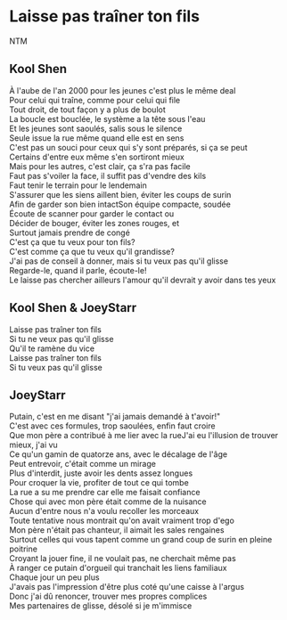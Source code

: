 # Laisse pas traîner ton fils
NTM

## Kool Shen
À l'aube de l'an 2000 pour les jeunes c'est plus le même deal  
Pour celui qui traîne, comme pour celui qui file  
Tout droit, de tout façon y a plus de boulot  
La boucle est bouclée, le système a la tête sous l'eau  
Et les jeunes sont saoulés, salis sous le silence  
Seule issue la rue même quand elle est en sens  
C'est pas un souci pour ceux qui s'y sont préparés, si ça se peut  
Certains d'entre eux même s'en sortiront mieux  
Mais pour les autres, c'est clair, ça s'ra pas facile  
Faut pas s'voiler la face, il suffit pas d'vendre des kils  
Faut tenir le terrain pour le lendemain  
S'assurer que les siens aillent bien, éviter les coups de surin  
Afin de garder son bien intactSon équipe compacte, soudée  
Écoute de scanner pour garder le contact ou  
Décider de bouger, éviter les zones rouges, et  
Surtout jamais prendre de congé  
C'est ça que tu veux pour ton fils?  
C'est comme ça que tu veux qu'il grandisse?  
J'ai pas de conseil à donner, mais si tu veux pas qu'il glisse  
Regarde-le, quand il parle, écoute-le!  
Le laisse pas chercher ailleurs l'amour qu'il devrait y avoir dans tes yeux  

## Kool Shen & JoeyStarr
Laisse pas traîner ton fils  
Si tu ne veux pas qu'il glisse  
Qu'il te ramène du vice  
Laisse pas traîner ton fils  
Si tu veux pas qu'il glisse  

## JoeyStarr
Putain, c'est en me disant "j'ai jamais demandé à t'avoir!"  
C'est avec ces formules, trop saoulées, enfin faut croire  
Que mon père a contribué à me lier avec la rueJ'ai eu l'illusion de trouver mieux, j'ai vu  
Ce qu'un gamin de quatorze ans, avec le décalage de l'âge  
Peut entrevoir, c'était comme un mirage  
Plus d'interdit, juste avoir les dents assez longues  
Pour croquer la vie, profiter de tout ce qui tombe  
La rue a su me prendre car elle me faisait confiance  
Chose qui avec mon père était comme de la nuisance  
Aucun d'entre nous n'a voulu recoller les morceaux  
Toute tentative nous montrait qu'on avait vraiment trop d'ego  
Mon père n'était pas chanteur, il aimait les sales rengaines  
Surtout celles qui vous tapent comme un grand coup de surin en pleine poitrine  
Croyant la jouer fine, il ne voulait pas, ne cherchait même pas  
À ranger ce putain d'orgueil qui tranchait les liens familiaux  
Chaque jour un peu plus  
J'avais pas l'impression d'être plus coté qu'une caisse à l'argus  
Donc j'ai dû renoncer, trouver mes propres complices  
Mes partenaires de glisse, désolé si je m'immisce  